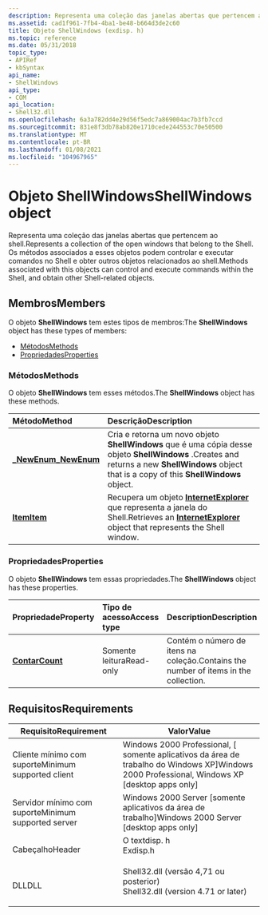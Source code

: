 ```yaml
---
description: Representa uma coleção das janelas abertas que pertencem ao shell. Os métodos associados a esses objetos podem controlar e executar comandos no Shell e obter outros objetos relacionados ao shell.
ms.assetid: cad1f961-7fb4-4ba1-be48-b664d3de2c60
title: Objeto ShellWindows (exdisp. h)
ms.topic: reference
ms.date: 05/31/2018
topic_type:
- APIRef
- kbSyntax
api_name:
- ShellWindows
api_type:
- COM
api_location:
- Shell32.dll
ms.openlocfilehash: 6a3a782dd4e29d56f5edc7a869004ac7b3fb7ccd
ms.sourcegitcommit: 831e8f3db78ab820e1710cede244553c70e50500
ms.translationtype: MT
ms.contentlocale: pt-BR
ms.lasthandoff: 01/08/2021
ms.locfileid: "104967965"
---
```

# <a name="shellwindows-object"></a><span data-ttu-id="2b46d-104">Objeto ShellWindows</span><span class="sxs-lookup"><span data-stu-id="2b46d-104">ShellWindows object</span></span>

<span data-ttu-id="2b46d-105">Representa uma coleção das janelas abertas que pertencem ao shell.</span><span class="sxs-lookup"><span data-stu-id="2b46d-105">Represents a collection of the open windows that belong to the Shell.</span></span> <span data-ttu-id="2b46d-106">Os métodos associados a esses objetos podem controlar e executar comandos no Shell e obter outros objetos relacionados ao shell.</span><span class="sxs-lookup"><span data-stu-id="2b46d-106">Methods associated with this objects can control and execute commands within the Shell, and obtain other Shell-related objects.</span></span>

## <a name="members"></a><span data-ttu-id="2b46d-107">Membros</span><span class="sxs-lookup"><span data-stu-id="2b46d-107">Members</span></span>

<span data-ttu-id="2b46d-108">O objeto **ShellWindows** tem estes tipos de membros:</span><span class="sxs-lookup"><span data-stu-id="2b46d-108">The **ShellWindows** object has these types of members:</span></span>

-   [<span data-ttu-id="2b46d-109">Métodos</span><span class="sxs-lookup"><span data-stu-id="2b46d-109">Methods</span></span>](#methods)
-   [<span data-ttu-id="2b46d-110">Propriedades</span><span class="sxs-lookup"><span data-stu-id="2b46d-110">Properties</span></span>](#properties)

### <a name="methods"></a><span data-ttu-id="2b46d-111">Métodos</span><span class="sxs-lookup"><span data-stu-id="2b46d-111">Methods</span></span>

<span data-ttu-id="2b46d-112">O objeto **ShellWindows** tem esses métodos.</span><span class="sxs-lookup"><span data-stu-id="2b46d-112">The **ShellWindows** object has these methods.</span></span>



| <span data-ttu-id="2b46d-113">Método</span><span class="sxs-lookup"><span data-stu-id="2b46d-113">Method</span></span>                                                 | <span data-ttu-id="2b46d-114">Descrição</span><span class="sxs-lookup"><span data-stu-id="2b46d-114">Description</span></span>                                                                                                         |
|:-------------------------------------------------------|:--------------------------------------------------------------------------------------------------------------------|
| [<span data-ttu-id="2b46d-115">**\_NewEnum**</span><span class="sxs-lookup"><span data-stu-id="2b46d-115">**\_NewEnum**</span></span>](shellwindows--newenum-method-7ral.md) | <span data-ttu-id="2b46d-116">Cria e retorna um novo objeto **ShellWindows** que é uma cópia desse objeto **ShellWindows** .</span><span class="sxs-lookup"><span data-stu-id="2b46d-116">Creates and returns a new **ShellWindows** object that is a copy of this **ShellWindows** object.</span></span><br/>        |
| [<span data-ttu-id="2b46d-117">**Item**</span><span class="sxs-lookup"><span data-stu-id="2b46d-117">**Item**</span></span>](shellwindows-item.md)                      | <span data-ttu-id="2b46d-118">Recupera um objeto [**InternetExplorer**](/previous-versions/windows/internet-explorer/ie-developer/platform-apis/aa752084(v=vs.85)) que representa a janela do Shell.</span><span class="sxs-lookup"><span data-stu-id="2b46d-118">Retrieves an [**InternetExplorer**](/previous-versions/windows/internet-explorer/ie-developer/platform-apis/aa752084(v=vs.85)) object that represents the Shell window.</span></span><br/> |



 

### <a name="properties"></a><span data-ttu-id="2b46d-119">Propriedades</span><span class="sxs-lookup"><span data-stu-id="2b46d-119">Properties</span></span>

<span data-ttu-id="2b46d-120">O objeto **ShellWindows** tem essas propriedades.</span><span class="sxs-lookup"><span data-stu-id="2b46d-120">The **ShellWindows** object has these properties.</span></span>



| <span data-ttu-id="2b46d-121">Propriedade</span><span class="sxs-lookup"><span data-stu-id="2b46d-121">Property</span></span>                                       | <span data-ttu-id="2b46d-122">Tipo de acesso</span><span class="sxs-lookup"><span data-stu-id="2b46d-122">Access type</span></span>          | <span data-ttu-id="2b46d-123">Description</span><span class="sxs-lookup"><span data-stu-id="2b46d-123">Description</span></span>                                                |
|:-----------------------------------------------|:---------------------|:-----------------------------------------------------------|
| [<span data-ttu-id="2b46d-124">**Contar**</span><span class="sxs-lookup"><span data-stu-id="2b46d-124">**Count**</span></span>](shellwindows-count.md)<br/> | <span data-ttu-id="2b46d-125">Somente leitura</span><span class="sxs-lookup"><span data-stu-id="2b46d-125">Read-only</span></span><br/> | <span data-ttu-id="2b46d-126">Contém o número de itens na coleção.</span><span class="sxs-lookup"><span data-stu-id="2b46d-126">Contains the number of items in the collection.</span></span><br/> |



 

## <a name="requirements"></a><span data-ttu-id="2b46d-127">Requisitos</span><span class="sxs-lookup"><span data-stu-id="2b46d-127">Requirements</span></span>



| <span data-ttu-id="2b46d-128">Requisito</span><span class="sxs-lookup"><span data-stu-id="2b46d-128">Requirement</span></span> | <span data-ttu-id="2b46d-129">Valor</span><span class="sxs-lookup"><span data-stu-id="2b46d-129">Value</span></span> |
|-------------------------------------|----------------------------------------------------------------------------------------------------------------|
| <span data-ttu-id="2b46d-130">Cliente mínimo com suporte</span><span class="sxs-lookup"><span data-stu-id="2b46d-130">Minimum supported client</span></span><br/> | <span data-ttu-id="2b46d-131">Windows 2000 Professional, \[ somente aplicativos da área de trabalho do Windows XP\]</span><span class="sxs-lookup"><span data-stu-id="2b46d-131">Windows 2000 Professional, Windows XP \[desktop apps only\]</span></span><br/>                                         |
| <span data-ttu-id="2b46d-132">Servidor mínimo com suporte</span><span class="sxs-lookup"><span data-stu-id="2b46d-132">Minimum supported server</span></span><br/> | <span data-ttu-id="2b46d-133">Windows 2000 Server \[somente aplicativos da área de trabalho\]</span><span class="sxs-lookup"><span data-stu-id="2b46d-133">Windows 2000 Server \[desktop apps only\]</span></span><br/>                                                           |
| <span data-ttu-id="2b46d-134">Cabeçalho</span><span class="sxs-lookup"><span data-stu-id="2b46d-134">Header</span></span><br/>                   | <dl> <span data-ttu-id="2b46d-135"><dt>O textdisp. h</dt></span><span class="sxs-lookup"><span data-stu-id="2b46d-135"><dt>Exdisp.h</dt></span></span> </dl>                            |
| <span data-ttu-id="2b46d-136">DLL</span><span class="sxs-lookup"><span data-stu-id="2b46d-136">DLL</span></span><br/>                      | <dl> <span data-ttu-id="2b46d-137"><dt>Shell32.dll (versão 4,71 ou posterior)</dt></span><span class="sxs-lookup"><span data-stu-id="2b46d-137"><dt>Shell32.dll (version 4.71 or later)</dt></span></span> </dl> |



 

 
